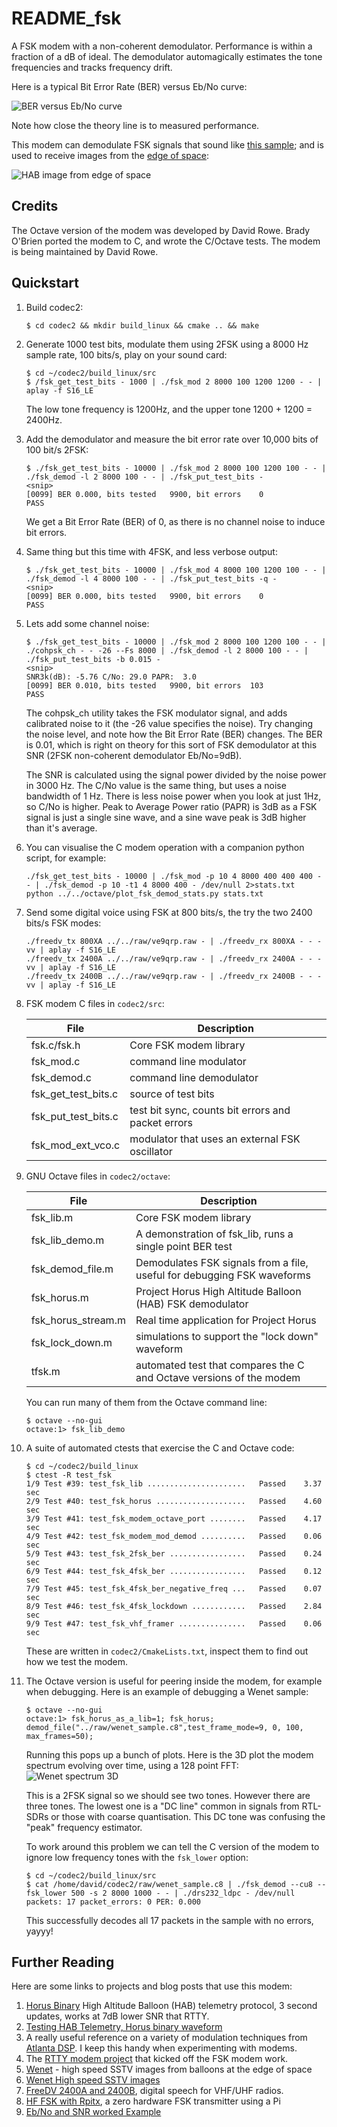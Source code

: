# README_fsk

A FSK modem with a non-coherent demodulator.  Performance is within a fraction of a dB of ideal.  The demodulator automagically estimates the tone frequencies and tracks frequency drift.

Here is a typical Bit Error Rate (BER) versus Eb/No curve:

![BER versus Eb/No curve](doc/fsk_modem_ber_8000_100.png)

Note how close the theory line is to measured performance.

This modem can demodulate FSK signals that sound like [this sample](doc/lockdown_3s.wav); and is used to receive images from the [edge of space](https://github.com/projecthorus/wenet):

![HAB image from edge of space](doc/wenet_image.jpg)

## Credits

The Octave version of the modem was developed by David Rowe.  Brady O'Brien ported the modem to C, and wrote the C/Octave tests.  The modem is being maintained by David Rowe.

## Quickstart

1. Build codec2:
   ```
   $ cd codec2 && mkdir build_linux && cmake .. && make
   ```

1. Generate 1000 test bits, modulate them using 2FSK using a 8000 Hz sample rate, 100 bits/s, play on your sound card:
   ```    
   $ cd ~/codec2/build_linux/src
   $ /fsk_get_test_bits - 1000 | ./fsk_mod 2 8000 100 1200 1200 - - | aplay -f S16_LE
   ```
    The low tone frequency is 1200Hz, and the upper tone 1200 + 1200 = 2400Hz.

1. Add the demodulator and measure the bit error rate over 10,000 bits of 100 bit/s 2FSK:
   ```
   $ ./fsk_get_test_bits - 10000 | ./fsk_mod 2 8000 100 1200 100 - - | ./fsk_demod -l 2 8000 100 - - | ./fsk_put_test_bits -
   <snip>
   [0099] BER 0.000, bits tested   9900, bit errors    0
   PASS
   ```
   We get a Bit Error Rate (BER) of 0, as there is no channel noise to induce bit errors.
   
1. Same thing but this time with 4FSK, and less verbose output:
   ```
   $ ./fsk_get_test_bits - 10000 | ./fsk_mod 4 8000 100 1200 100 - - | ./fsk_demod -l 4 8000 100 - - | ./fsk_put_test_bits -q -
   <snip>
   [0099] BER 0.000, bits tested   9900, bit errors    0
   PASS
   ```

1. Lets add some channel noise:
   ```
   $ ./fsk_get_test_bits - 10000 | ./fsk_mod 2 8000 100 1200 100 - - | ./cohpsk_ch - - -26 --Fs 8000 | ./fsk_demod -l 2 8000 100 - - | ./fsk_put_test_bits -b 0.015 -
   <snip>
   SNR3k(dB): -5.76 C/No: 29.0 PAPR:  3.0 
   [0099] BER 0.010, bits tested   9900, bit errors  103
   PASS
   ```
   The cohpsk_ch utility takes the FSK modulator signal, and adds calibrated noise to it (the -26 value specifies the noise).  Try changing the noise level, and note how the Bit Error Rate (BER) changes.  The BER is 0.01, which is right on theory for this sort of FSK demodulator at this SNR (2FSK non-coherent demodulator Eb/No=9dB).  

   The SNR is calculated using the signal power divided by the noise power in 3000 Hz.  The C/No value is the same thing, but uses a noise bandwidth of 1 Hz.  There is less noise power when you look at just 1Hz, so C/No is higher. Peak to Average Power ratio (PAPR) is 3dB as a FSK signal is just a single sine wave, and a sine wave peak is 3dB higher than it's average.

1. You can visualise the C modem operation with a companion python script, for example:
   ```
   ./fsk_get_test_bits - 10000 | ./fsk_mod -p 10 4 8000 400 400 400 - - | ./fsk_demod -p 10 -t1 4 8000 400 - /dev/null 2>stats.txt
   python ../../octave/plot_fsk_demod_stats.py stats.txt
   ```

1. Send some digital voice using FSK at 800 bits/s, the try the two 2400 bits/s FSK modes:
   ```
   ./freedv_tx 800XA ../../raw/ve9qrp.raw - | ./freedv_rx 800XA - - -vv | aplay -f S16_LE
   ./freedv_tx 2400A ../../raw/ve9qrp.raw - | ./freedv_rx 2400A - - -vv | aplay -f S16_LE
   ./freedv_tx 2400B ../../raw/ve9qrp.raw - | ./freedv_rx 2400B - - -vv | aplay -f S16_LE
   ```
   
1. FSK modem C files in ```codec2/src```:

   | File | Description |
   | ---  | --- |
   | fsk.c/fsk.h | Core FSK modem library |
   | fsk_mod.c | command line modulator |
   | fsk_demod.c | command line demodulator |
   | fsk_get_test_bits.c | source of test bits |
   | fsk_put_test_bits.c | test bit sync, counts bit errors and packet errors |
   | fsk_mod_ext_vco.c | modulator that uses an external FSK oscillator |

1. GNU Octave files in ```codec2/octave```:

   | File | Description |
   | ---  | --- |
   | fsk_lib.m | Core FSK modem library |
   | fsk_lib_demo.m | A demonstration of fsk_lib, runs a single point BER test |
   | fsk_demod_file.m | Demodulates FSK signals from a file, useful for debugging FSK waveforms |
   | fsk_horus.m | Project Horus High Altitude Balloon (HAB) FSK demodulator |
   | fsk_horus_stream.m | Real time application for Project Horus |
   | fsk_lock_down.m | simulations to support the "lock down" waveform |
   | tfsk.m | automated test that compares the C and Octave versions of the modem |
   
   You can run many of them from the Octave command line:
   ```
   $ octave --no-gui
   octave:1> fsk_lib_demo
   ```

1. A suite of automated ctests that exercise the C and Octave code:
   ```
   $ cd ~/codec2/build_linux
   $ ctest -R test_fsk
   1/9 Test #39: test_fsk_lib ......................   Passed    3.37 sec
   2/9 Test #40: test_fsk_horus ....................   Passed    4.60 sec
   3/9 Test #41: test_fsk_modem_octave_port ........   Passed    4.17 sec
   4/9 Test #42: test_fsk_modem_mod_demod ..........   Passed    0.06 sec
   5/9 Test #43: test_fsk_2fsk_ber .................   Passed    0.24 sec
   6/9 Test #44: test_fsk_4fsk_ber .................   Passed    0.12 sec
   7/9 Test #45: test_fsk_4fsk_ber_negative_freq ...   Passed    0.07 sec
   8/9 Test #46: test_fsk_4fsk_lockdown ............   Passed    2.84 sec
   9/9 Test #47: test_fsk_vhf_framer ...............   Passed    0.06 sec
   ```
   These are written in ```codec2/CmakeLists.txt```, inspect them to find out how we test the modem.

1. The Octave version is useful for peering inside the modem, for example when debugging.  Here is an example of debugging a Wenet sample:
   ```
   $ octave --no-gui
   octave:1> fsk_horus_as_a_lib=1; fsk_horus; demod_file("../raw/wenet_sample.c8",test_frame_mode=9, 0, 100, max_frames=50);
   ```
   Running this pops up a bunch of plots. Here is the 3D plot the modem spectrum evolving over time, using a 128 point FFT:
   ![Wenet spectrum 3D](doc/wenet_spectrum_3d.png)

   This is a 2FSK signal so we should see two tones.  However there are three tones. The lowest one is a "DC line" common in signals from RTL-SDRs or those with coarse quantisation.  This DC tone was confusing the "peak" frequency estimator.

   To work around this problem we can tell the C version of the modem to ignore low frequency tones with the ```fsk_lower``` option:
   ```
   $ cd ~/codec2/build_linux/src
   $ cat /home/david/codec2/raw/wenet_sample.c8 | ./fsk_demod --cu8 --fsk_lower 500 -s 2 8000 1000 - - | ./drs232_ldpc - /dev/null
   packets: 17 packet_errors: 0 PER: 0.000
   ```
   This successfully decodes all 17 packets in the sample with no errors, yayyy!
   
## Further Reading

   Here are some links to projects and blog posts that use this modem:

   1. [Horus Binary](https://github.com/projecthorus/horusbinary) High Altitude Balloon (HAB) telemetry protocol, 3 second updates, works at 7dB lower SNR that RTTY.
   1. [Testing HAB Telemetry, Horus binary waveform](http://www.rowetel.com/?p=5906)
   1. A really useful reference on a variety of modulation techniques from [Atlanta DSP](http://www.atlantarf.com/FSK_Modulation.php).  I keep this handy when experimenting with modems.
   1. The [RTTY modem project](http://www.rowetel.com/?p=4629) that kicked off the FSK modem work.
   1. [Wenet](https://github.com/projecthorus/wenet) - high speed SSTV images from balloons at the edge of space
   1. [Wenet High speed SSTV images](http://www.rowetel.com/?p=5344)
   1. [FreeDV 2400A and 2400B](http://www.rowetel.com/?p=5219), digital speech for VHF/UHF radios.
   1. [HF FSK with Rpitx](http://www.rowetel.com/?p=6317), a zero hardware FSK transmitter using a Pi
   1. [Eb/No and SNR worked Example](http://www.rowetel.com/wordpress/?p=4621)
